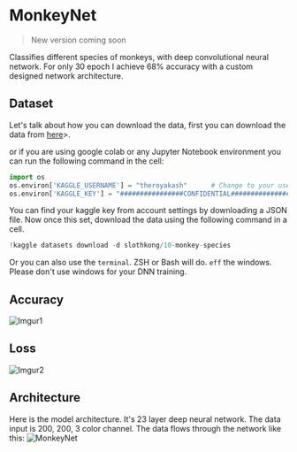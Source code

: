 # MonkeyNet

> New version coming soon

Classifies different species of monkeys, with deep convolutional neural network. For only 30 epoch I achieve 68% accuracy with a custom designed network architecture.

## Dataset
Let's talk about how you can download the data, first you can download the data from [here](https://www.kaggle.com/slothkong/10-monkey-species)>.

or if you are using google colab or any Jupyter Notebook environment you can run the following command in the cell:
```python
import os
os.environ['KAGGLE_USERNAME'] = "theroyakash"      # Change to your username
os.environ['KAGGLE_KEY'] = "################CONFIDENTIAL################"
```
You can find your kaggle key from account settings by downloading a JSON file. Now once this set, download the data using the following command in a cell.

```python
!kaggle datasets download -d slothkong/10-monkey-species
```
Or you can also use the `terminal`. ZSH or Bash will do. `eff` the windows. Please don't use windows for your DNN training.

## Accuracy
![Imgur1](https://i.imgur.com/LL2dVgg.png)

## Loss
![Imgur2](https://i.imgur.com/STDAcCf.png)

## Architecture
Here is the model architecture. It's 23 layer deep neural network. The data input is 200, 200, 3 color channel. The data flows through the network like this:
![MonkeyNet](https://i.imgur.com/PTR6mw7.png)
